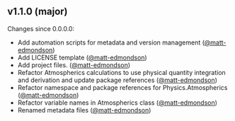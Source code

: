 ## v1.1.0 (major)

Changes since 0.0.0.0:

- Add automation scripts for metadata and version management ([@matt-edmondson](https://github.com/matt-edmondson))
- Add LICENSE template ([@matt-edmondson](https://github.com/matt-edmondson))
- Add project files. ([@matt-edmondson](https://github.com/matt-edmondson))
- Refactor Atmospherics calculations to use physical quantity integration and derivation and update package references ([@matt-edmondson](https://github.com/matt-edmondson))
- Refactor namespace and package references for Physics.Atmospherics ([@matt-edmondson](https://github.com/matt-edmondson))
- Refactor variable names in Atmospherics class ([@matt-edmondson](https://github.com/matt-edmondson))
- Renamed metadata files ([@matt-edmondson](https://github.com/matt-edmondson))


